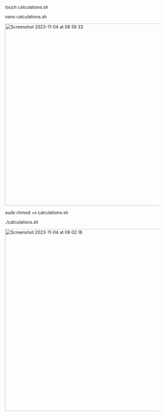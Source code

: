touch calculations.sh

nano calculations.sh

<img width="590" alt="Screenshot 2023-11-04 at 08 59 33" src="https://github.com/kennyanju/dareio-bash-scripting/assets/10983149/ec2c4f33-c0c5-4753-95f8-abf59fffa136">

sudo chmod +x calculations.sh

./calculations.sh

<img width="590" alt="Screenshot 2023-11-04 at 09 02 18" src="https://github.com/kennyanju/dareio-bash-scripting/assets/10983149/80c2f43d-3072-4740-a0ec-9caaa6f8a351">

